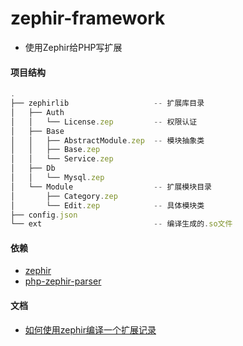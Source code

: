# zephir-framework
+   使用Zephir给PHP写扩展

####   项目结构 <a name="目录结构" />

```javascript
.
├── zephirlib                   -- 扩展库目录
│   ├── Auth
│   │   └── License.zep         -- 权限认证
│   ├── Base
│   │   ├── AbstractModule.zep  -- 模块抽象类
│   │   ├── Base.zep
│   │   └── Service.zep
│   ├── Db
│   │   └── Mysql.zep
│   └── Module                  -- 扩展模块目录
│       ├── Category.zep
│       └── Edit.zep            -- 具体模块类
├── config.json
└── ext                         -- 编译生成的.so文件

```  

####  依赖 <a name="编译环境" />
+   [zephir](https://github.com/phalcon/zephir)
+   [php-zephir-parser](https://github.com/phalcon/php-zephir-parser)
####  文档
+   [如何使用zephir编译一个扩展记录](http://www.cnblogs.com/tinywan/p/7753456.html) 
